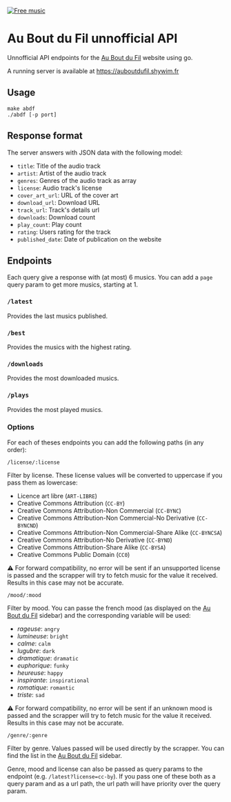 
[![Free music](http://img.auboutdufil.com/logo32.png)][Au Bout du Fil]

Au Bout du Fil unnofficial API
=============================

Unnofficial API endpoints for the [Au Bout du Fil] website using go.

A running server is available at https://auboutdufil.shywim.fr

## Usage

    make abdf
    ./abdf [-p port]

## Response format

The server answers with JSON data with the following model:

 - `title`: Title of the audio track
 - `artist`: Artist of the audio track
 - `genres`: Genres of the audio track as array
 - `license`: Audio track's license
 - `cover_art_url`: URL of the cover art
 - `download_url`: Download URL
 - `track_url`: Track's details url
 - `downloads`: Download count
 - `play_count`: Play count
 - `rating`: Users rating for the track
 - `published_date`: Date of publication on the website

## Endpoints

Each query give a response with (at most) 6 musics. You can add a `page` query param to get more musics, starting at 1.

### `/latest`

Provides the last musics published.

### `/best`

Provides the musics with the highest rating.

### `/downloads`

Provides the most downloaded musics.

### `/plays`

Provides the most played musics.

### Options

For each of theses endpoints you can add the following paths (in any order):

    /license/:license

Filter by license. These license values will be converted to uppercase if you pass them as lowercase: 

 - Licence art libre (`ART-LIBRE`)
 - Creative Commons Attribution (`CC-BY`)
 - Creative Commons Attribution-Non Commercial (`CC-BYNC`)
 - Creative Commons Attribution-Non Commercial-No Derivative (`CC-BYNCND`)
 - Creative Commons Attribution-Non Commercial-Share Alike (`CC-BYNCSA`)
 - Creative Commons Attribution-No Derivative (`CC-BYND`)
 - Creative Commons Attribution-Share Alike (`CC-BYSA`)
 - Creative Commons Public Domain (`CC0`)

⚠️ For forward compatibility, no error will be sent if an unsupported license is passed and the scrapper will try to fetch music for the value it received. Results in this case may not be accurate.

    /mood/:mood

Filter by mood. You can passe the french mood (as displayed on the [Au Bout du Fil] sidebar) and the corresponding variable will be used:

 - *rageuse*: `angry`
 - *lumineuse*: `bright`
 - *calme*: `calm`
 - *lugubre*: `dark`
 - *dramatique*: `dramatic`
 - *euphorique*: `funky`
 - *heureuse*: `happy`
 - *inspirante*: `inspirational`
 - *romatique*: `romantic`
 - *triste*: `sad`

⚠️ For forward compatibility, no error will be sent if an unknown mood is passed and the scrapper will try to fetch music for the value it received. Results in this case may not be accurate.

    /genre/:genre

Filter by genre. Values passed will be used directly by the scrapper. You can find the list in the [Au Bout du Fil] sidebar.

Genre, mood and license can also be passed as query params to the endpoint (e.g. `/latest?license=cc-by`). If you pass one of these both as a query param and as a url path, the url path will have priority over the query param.


 [Au Bout du Fil]: http://www.auboutdufil.com
